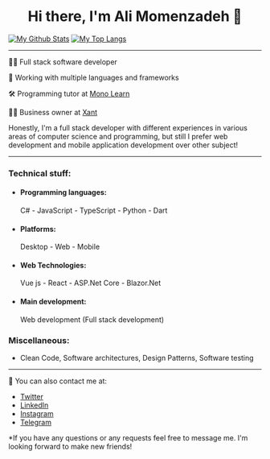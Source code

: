 <h1 align="center">Hi there, I'm Ali Momenzadeh 👋</h1>

[![My Github Stats](https://github-readme-stats.vercel.app/api?username=amzenterprise&show_icons=true&theme=dracula)](https://github.com/anuraghazra/github-readme-stats)
[![My Top Langs](https://github-readme-stats.vercel.app/api/top-langs/?username=amzenterprise&layout=compact&theme=dracula&langs_count=10)](https://github.com/anuraghazra/github-readme-stats)

---
<p>
  👨‍💻 Full stack software developer
</p>
<p>
   🎈 Working with multiple languages and frameworks
</p>
<p>
  🛠 Programming tutor at <a href="https://monolearn.ir">Mono Learn</a>
</p>
<p>
  👨‍💼 Business owner at <a href="https://xant.ir">Xant</a>
</p>

<p>
  Honestly, I'm a full stack developer with different experiences in various areas of computer science and programming, but still I prefer web development and mobile application development over other subject!
</p>

---
<h3>
Technical stuff:
</h3>
<ul>
<li><h4>Programming languages:</h4> C# - JavaScript - TypeScript - Python - Dart</li>
<li><h4>Platforms:</h4> Desktop - Web - Mobile</li>
<li><h4>Web Technologies:</h4> Vue js - React - ASP.Net Core - Blazor.Net</li>
<li><h4>Main development:</h4> Web development (Full stack development)</li>
</ul>
<h3>
Miscellaneous:
</h3>
<ul>
<li>Clean Code, Software architectures, Design Patterns, Software testing</li>
</ul>

---
💬 You can also contact me at:

- [Twitter](https://twitter.com/amzenterprise)
- [LinkedIn](https://www.linkedin.com/in/amzenterprise/)
- [Instagram](https://www.instagram.com/monolearn.ir/)
- [Telegram](https://www.t.me/AMZEnterprise/)

*If you have any questions or any requests feel free to message me. I'm looking forward to make new friends!
